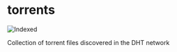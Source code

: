 torrents 
========
![Indexed](https://img.shields.io/badge/indexed-143927-blue)

Collection of torrent files discovered in the DHT network
